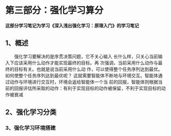 # 第三部分：强化学习算分

**这部分学习笔记为学习《深入浅出强化学习：原理入门》的学习笔记**

## 1、概述

&emsp;&emsp;强化学习要解决的是序贯决策问题，它不关⼼输⼊ ⻓什么样，只关⼼当前输⼊下应该采⽤什么动作才能实现最终的⽬标。再 次强调，当前采⽤什么动作与最终的⽬标有关。也就是说当前采⽤什么动 作，可以使得整个任务序列达到最优。如何使整个任务序列达到最优呢？ 这就需要智能体不断地与环境交互。智能体通过动作与环境进⾏交互时，环境会返给智能体⼀个当 前的回报，智能体则根据当前的回报评估所采取的动作：有利于实现⽬标的动作被保留，不利于实现⽬标的动作被衰减



## 2、强化学习分类

### 3、强化学习环境搭建



